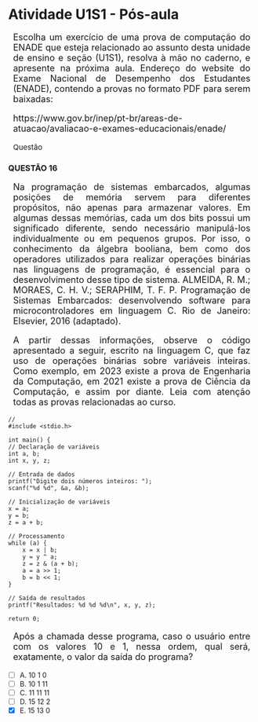 # **Atividade U1S1 - Pós-aula**

<div style="text-align: justify; font-size: 18px; margin: 10px;">
<p> Escolha um exercício de uma prova de computação do ENADE que esteja relacionado ao assunto desta unidade de ensino e seção (U1S1), resolva à mão no caderno, e apresente na próxima aula. Endereço do website do Exame Nacional de Desempenho dos Estudantes (ENADE), contendo a provas no formato PDF para serem baixadas: 
    <p>https://www.gov.br/inep/pt-br/areas-de-atuacao/avaliacao-e-exames-educacionais/enade/</p></p>
</div>

<p style="text-align: justify; font-size: 15px; margin: 10px;">
   Questão
</p>

### QUESTÃO 16 

<div style="text-align: justify; font-size: 18px; margin: 10px;">
<p> Na programação de sistemas embarcados, algumas posições de memória servem para diferentes propósitos, não apenas para armazenar valores. Em algumas dessas memórias, cada um dos bits possui um significado diferente, sendo necessário manipulá-los individualmente ou em pequenos grupos.  Por isso, o conhecimento da álgebra booliana, bem como dos operadores utilizados para realizar operações binárias nas linguagens de programação, é essencial para o desenvolvimento desse tipo de sistema. ALMEIDA, R. M.; MORAES, C. H. V.; SERAPHIM, T. F. P. Programação de Sistemas Embarcados: desenvolvendo  software para microcontroladores em linguagem C. Rio de Janeiro: Elsevier, 2016 (adaptado). 
</div>

<div style="text-align: justify; font-size: 18px; margin: 10px;">
<p>A partir dessas informações, observe o código apresentado a seguir, escrito na linguagem C, que faz uso de operações binárias sobre variáveis inteiras.
Como exemplo, em 2023 existe a prova de Engenharia da Computação, em 2021 existe a prova de Ciência da Computação, e assim por diante. Leia com atenção todas as provas relacionadas ao curso.
</div>

<p></p>

    //
    #include <stdio.h>

    int main() {
    // Declaração de variáveis
    int a, b;
    int x, y, z;

    // Entrada de dados
    printf("Digite dois números inteiros: ");
    scanf("%d %d", &a, &b);

    // Inicialização de variáveis
    x = a;
    y = b;
    z = a + b;

    // Processamento
    while (a) {
        x = x | b;
        y = y ^ a;
        z = z & (a + b);
        a = a >> 1;
        b = b << 1;
    }

    // Saída de resultados
    printf("Resultados: %d %d %d\n", x, y, z);

    return 0;

<div style="text-align: justify; font-size: 18px; margin: 10px;">
<p> Após a chamada desse programa, caso o usuário entre com os valores 10 e 1, nessa ordem, qual será, exatamente, o valor da saída do programa? 

</div>
<p> </p>

- [ ] A. 10 1 0
- [ ] B. 10 1 11
- [ ] C. 11 11 11
- [ ] D. 15 12 2
- [X] E. 15 13 0

